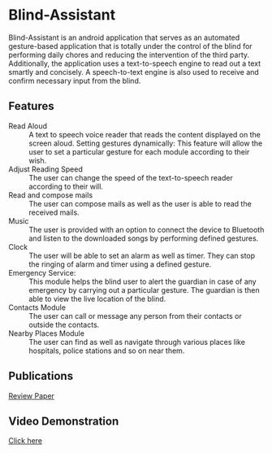 <h1>Blind-Assistant</h1>
<p>
Blind-Assistant is an android application that serves as an automated gesture-based application that is totally under the control of the blind for performing daily chores and reducing the intervention of the third party.
Additionally, the application uses a text-to-speech engine to read out a text smartly and concisely. A speech-to-text engine is also used to receive and confirm necessary input from the blind.
</p>
<h2>Features</h2>
<dl>
<dt>Read Aloud
</dt>
<dd>
A text to speech voice reader that reads the content displayed on the screen aloud.
Setting gestures dynamically: This feature will allow the user to set a particular gesture for each module according to their wish.
</dd>
<dt>
Adjust Reading Speed
</dt>
<dd>
The user can change the speed of the text-to-speech reader according to their will.
</dd>
<dt>
Read and compose mails
</dt>
<dd>
The user can compose mails as well as the user is able to read the received mails.
</dd>
<dt>
Music
</dt>
<dd>
The user is provided with an option to connect the device to Bluetooth and listen to the downloaded songs by performing defined gestures.
</dd>
<dt>
Clock
</dt>
<dd>
The user will be able to set an alarm as well as timer. They can stop the ringing of alarm and timer using a defined gesture.
</dd>
<dt>
Emergency Service:
</dt>
<dd>
This module helps the blind user to alert the guardian in case of any emergency by carrying out a particular gesture. The guardian is then able to view the live location of the blind.
</dd>
<dt>
Contacts Module
</dt>
<dd>
The user can call or message any person from their contacts or outside the contacts.
</dd>
<dt>
Nearby Places Module
</dt>
<dd>
The user can find as well as navigate through various places like hospitals, police stations and so on near them.
</dd>
</dl>
<h2>
Publications
</h2>
<p>
	<a href="https://www.ijrter.com/papers/volume-6/issue-3/voice-and-gesture-based-application-for-blind.pdf" target="_blank">Review Paper</a>
</p>
<h2>
Video Demonstration
</h2>
<p>
	<a href="https://drive.google.com/file/d/1OTh5MgFPWfrDORhF6EJ-CxrnbuxOo1nA/view?usp=sharing" target="_blank">Click here</a>
</p>
